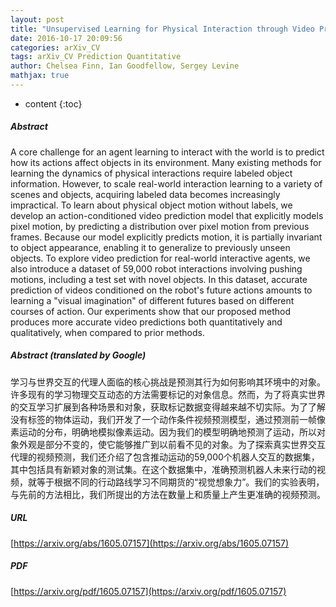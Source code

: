 ```yaml
---
layout: post
title: "Unsupervised Learning for Physical Interaction through Video Prediction"
date: 2016-10-17 20:09:56
categories: arXiv_CV
tags: arXiv_CV Prediction Quantitative
author: Chelsea Finn, Ian Goodfellow, Sergey Levine
mathjax: true
---
```


* content
{:toc}

##### Abstract
A core challenge for an agent learning to interact with the world is to predict how its actions affect objects in its environment. Many existing methods for learning the dynamics of physical interactions require labeled object information. However, to scale real-world interaction learning to a variety of scenes and objects, acquiring labeled data becomes increasingly impractical. To learn about physical object motion without labels, we develop an action-conditioned video prediction model that explicitly models pixel motion, by predicting a distribution over pixel motion from previous frames. Because our model explicitly predicts motion, it is partially invariant to object appearance, enabling it to generalize to previously unseen objects. To explore video prediction for real-world interactive agents, we also introduce a dataset of 59,000 robot interactions involving pushing motions, including a test set with novel objects. In this dataset, accurate prediction of videos conditioned on the robot's future actions amounts to learning a "visual imagination" of different futures based on different courses of action. Our experiments show that our proposed method produces more accurate video predictions both quantitatively and qualitatively, when compared to prior methods.

##### Abstract (translated by Google)
学习与世界交互的代理人面临的核心挑战是预测其行为如何影响其环境中的对象。许多现有的学习物理交互动态的方法需要标记的对象信息。然而，为了将真实世界的交互学习扩展到各种场景和对象，获取标记数据变得越来越不切实际。为了了解没有标签的物体运动，我们开发了一个动作条件视频预测模型，通过预测前一帧像素运动的分布，明确地模拟像素运动。因为我们的模型明确地预测了运动，所以对象外观是部分不变的，使它能够推广到以前看不见的对象。为了探索真实世界交互代理的视频预测，我们还介绍了包含推动运动的59,000个机器人交互的数据集，其中包括具有新颖对象的测试集。在这个数据集中，准确预测机器人未来行动的视频，就等于根据不同的行动路线学习不同期货的“视觉想象力”。我们的实验表明，与先前的方法相比，我们所提出的方法在数量上和质量上产生更准确的视频预测。

##### URL
[https://arxiv.org/abs/1605.07157](https://arxiv.org/abs/1605.07157)

##### PDF
[https://arxiv.org/pdf/1605.07157](https://arxiv.org/pdf/1605.07157)

